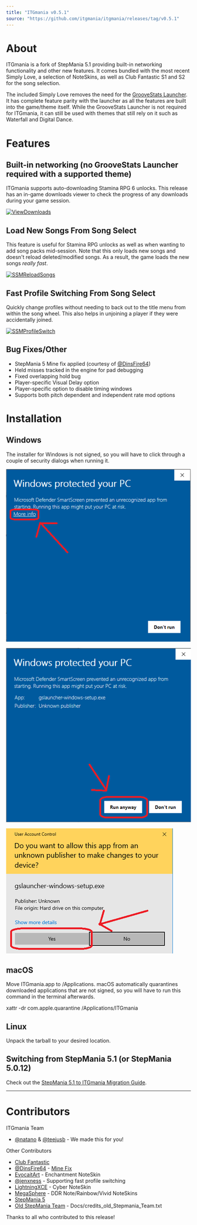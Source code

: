 ```yaml
---
title: "ITGmania v0.5.1"
source: "https://github.com/itgmania/itgmania/releases/tag/v0.5.1"
---
```


About
=====

ITGmania is a fork of StepMania 5.1 providing built-in networking functionality and other new features. It comes bundled with the most recent Simply Love, a selection of NoteSkins, as well as Club Fantastic S1 and S2 for the song selection.

The included Simply Love removes the need for the [GrooveStats Launcher](https://github.com/GrooveStats/gslauncher/). It has complete feature parity with the launcher as all the features are built into the game/theme itself. While the GrooveStats Launcher is not required for ITGmania, it can still be used with themes that still rely on it such as Waterfall and Digital Dance.

Features
========

Built-in networking (no GrooveStats Launcher required with a supported theme)
-----------------------------------------------------------------------------

ITGmania supports auto-downloading Stamina RPG 6 unlocks. This release has an in-game downloads viewer to check the progress of any downloads during your game session.

[![ViewDownloads](https://user-images.githubusercontent.com/5017202/173255997-d0be6c2b-4153-4c64-abb9-a8214fefdea1.png)](https://user-images.githubusercontent.com/5017202/173255997-d0be6c2b-4153-4c64-abb9-a8214fefdea1.png)

Load New Songs From Song Select
-------------------------------

This feature is useful for Stamina RPG unlocks as well as when wanting to add song packs mid-session. Note that this only loads new songs and doesn't reload deleted/modified songs. As a result, the game loads the new songs _really fast_.

[![SSMReloadSongs](https://user-images.githubusercontent.com/5017202/173255878-35bc23d3-c79c-46bd-9e0c-8ee318391280.png)](https://user-images.githubusercontent.com/5017202/173255878-35bc23d3-c79c-46bd-9e0c-8ee318391280.png)

Fast Profile Switching From Song Select
---------------------------------------

Quickly change profiles without needing to back out to the title menu from within the song wheel. This also helps in unjoining a player if they were accidentally joined.

[![SSMProfileSwitch](https://user-images.githubusercontent.com/5017202/173255964-3de42ad5-1cc3-4361-8599-4b583f76edba.png)](https://user-images.githubusercontent.com/5017202/173255964-3de42ad5-1cc3-4361-8599-4b583f76edba.png)

Bug Fixes/Other
---------------

*   StepMania 5 Mine fix applied (courtesy of [@DinsFire64](https://github.com/DinsFire64))
*   Held misses tracked in the engine for pad debugging
*   Fixed overlapping hold bug
*   Player-specific Visual Delay option
*   Player-specific option to disable timing windows
*   Supports both pitch dependent and independent rate mod options

Installation
============

Windows
-------

The installer for Windows is not signed, so you will have to click through a couple of security dialogs when running it.

[![](https://raw.githubusercontent.com/GrooveStats/gslauncher/main/doc/images/win-security-dialog-1.png)](https://raw.githubusercontent.com/GrooveStats/gslauncher/main/doc/images/win-security-dialog-1.png)

[![](https://raw.githubusercontent.com/GrooveStats/gslauncher/main/doc/images/win-security-dialog-2.png)](https://raw.githubusercontent.com/GrooveStats/gslauncher/main/doc/images/win-security-dialog-2.png)

[![](https://raw.githubusercontent.com/GrooveStats/gslauncher/main/doc/images/win-security-dialog-3.png)](https://raw.githubusercontent.com/GrooveStats/gslauncher/main/doc/images/win-security-dialog-3.png)

macOS
-----

Move ITGmania.app to /Applications. macOS automatically quarantines downloaded applications that are not signed, so you will have to run this command in the terminal afterwards.

xattr -dr com.apple.quarantine /Applications/ITGmania

Linux
-----

Unpack the tarball to your desired location.

Switching from StepMania 5.1 (or StepMania 5.0.12)
--------------------------------------------------

Check out the [StepMania 5.1 to ITGmania Migration Guide](https://github.com/itgmania/itgmania/blob/beta/Docs/Userdocs/sm5_migration.md).

* * *

Contributors
============

ITGmania Team

*   [@natano](https://github.com/natano) & [@teejusb](https://github.com/teejusb) - We made this for you!

Other Contributors

*   [Club Fantastic](https://wiki.clubfantastic.dance/en/Credits)
*   [@DinsFire64](https://github.com/DinsFire64) - [Mine Fix](https://gist.github.com/DinsFire64/4a3f763cd3033afd55a176980b32a3b5)
*   [EvocaitArt](https://twitter.com/EvocaitArt) - Enchantment NoteSkin
*   [@jenxness](https://github.com/jenxness) - Supporting fast profile switching
*   [LightningXCE](https://twitter.com/lightningxce) - Cyber NoteSkin
*   [MegaSphere](https://github.com/Pete-Lawrence/Peters-Noteskins) - DDR Note/Rainbow/Vivid NoteSkins
*   [StepMania 5](https://github.com/itgmania/itgmania/blob/v0.5.1/Docs/credits_SM5.txt)
*   [Old StepMania Team](https://github.com/itgmania/itgmania/blob/v0.5.1/Docs/credits_old_Stepmania_Team.txt) - Docs/credits\_old\_Stepmania\_Team.txt

Thanks to all who contributed to this release!
